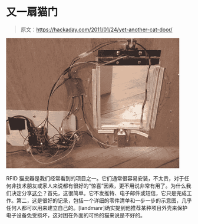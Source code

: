 # 又一扇猫门

> 原文：<https://hackaday.com/2011/01/24/yet-another-cat-door/>

![Cat Flap Fever](img/97398f901dea706a9435bbc8ab4e7c54.png "Cat Flap Fever")

RFID 猫皮瓣是我们经常看到的项目之一。它们通常很容易安装，不太贵，对于任何非技术朋友或家人来说都有很好的“惊喜”因素，更不用说非常有用了。为什么我们决定分享[这个](http://www.instructables.com/id/RFID-cat-door/)？首先，这很简单。它不发推特、电子邮件或短信，它只是完成工作。第二，这是很好的记录，包括一个详细的零件清单和一步一步的示意图，几乎任何人都可以用来建立自己的。[landmanr]确实提到他推荐某种项目外壳来保护电子设备免受损坏，这对困在外面的可怜的猫来说是不好的。